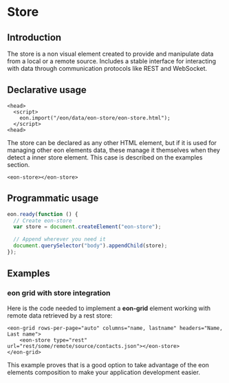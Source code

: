 # Store

## Introduction

The store is a non visual element created to provide and manipulate data from a local or a remote source. Includes a stable interface for interacting with data through communication protocols like REST and WebSocket.

## Declarative usage 

``` [html]
<head>
  <script>
    eon.import("/eon/data/eon-store/eon-store.html");
  </script>
<head>
```

The store can be declared as any other HTML element, but if it is used for managing other eon elements data, these manage it themselves when they detect a inner store element. This case is described on the examples section.

``` [html]
<eon-store></eon-store>
```

## Programmatic usage

``` js
eon.ready(function () {
  // Create eon-store
  var store = document.createElement("eon-store");

  // Append wherever you need it
  document.querySelector("body").appendChild(store);
});
```

## Examples

### eon grid with store integration 

Here is the code needed to implement a **eon-grid** element working with remote data retrieved by a rest store:

``` [html]
<eon-grid rows-per-page="auto" columns="name, lastname" headers="Name, Last name">
    <eon-store type="rest" url="rest/some/remote/source/contacts.json"></eon-store>
</eon-grid>
```

This example proves that is a good option to take advantage of the eon elements composition to make your application development easier. 